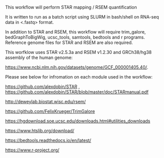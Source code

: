 This workflow will perform STAR mapping / RSEM quantification

It is written to run as a batch script <sbatch> using SLURM in bash/shell on RNA-seq data in <.fastq> format. 

In addition to STAR and RSEM, this workflow will require trim_galore, bedGraphToBigWig, ucsc_tools, samtools, bedtools and r programs.
Reference genome files for STAR and RSEM are also required. 

This worfklow uses STAR v2.5.3a and RSEM v1.2.30 and GRCh38/hg38 assembly of the human genome: 

https://www.ncbi.nlm.nih.gov/datasets/genome/GCF_000001405.40/. 

Please see below for infromation on each module used in the workflow:

https://github.com/alexdobin/STAR  ,   https://github.com/alexdobin/STAR/blob/master/doc/STARmanual.pdf

http://deweylab.biostat.wisc.edu/rsem/

https://github.com/FelixKrueger/TrimGalore

https://hgdownload.soe.ucsc.edu/downloads.html#utilities_downloads

https://www.htslib.org/download/

https://bedtools.readthedocs.io/en/latest/

https://www.r-project.org/

